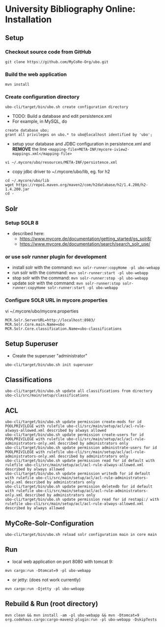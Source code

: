 # University Bibliography Online: Installation

## Setup

### Checkout source code from GitHub
```
git clone https://github.com/MyCoRe-Org/ubo.git
```
### Build the web application
```
mvn install
```
### Create configuration directory
```
ubo-cli/target/bin/ubo.sh create configuration directory
```

- TODO: Build a database and edit persistence.xml
- For example, in MySQL, do
```
create database ubo;
grant all privileges on ubo.* to ubo@localhost identified by 'ubo';
```
- setup your database and JDBC configuration in persistence.xml and **REMOVE** the line `<mapping-file>META-INF/mycore-iview2-mappings.xml</mapping-file>`
```
vi ~/.mycore/ubo/resources/META-INF/persistence.xml
```

- copy jdbc driver to ~/.mycore/ubo/lib, eg. for h2
```
cd ~/.mycore/ubo/lib
wget https://repo1.maven.org/maven2/com/h2database/h2/1.4.200/h2-1.4.200.jar
cd -
```
## Solr 
### Setup SOLR 8 
- described here:
  - https://www.mycore.de/documentation/getting_started/gs_solr8/
  - https://www.mycore.de/documentation/search/search_solr_use/

### or use solr runner plugin for development
 - install solr with the command: `mvn solr-runner:copyHome -pl ubo-webapp`
 - run solr with the command: `mvn solr-runner:start -pl ubo-webapp`
 - stop solr with the command: `mvn solr-runner:stop -pl ubo-webapp`
 - update solr with the command: `mvn solr-runner:stop solr-runner:copyHome solr-runner:start -pl ubo-webapp`

### Configure SOLR URL in mycore.properties
vi ~/.mycore/ubo/mycore.properties
```
MCR.Solr.ServerURL=http://localhost:8983/
MCR.Solr.Core.main.Name=ubo
MCR.Solr.Core.classification.Name=ubo-classifications
```
## Setup Superuser

- Create the superuser "administrator"
```
ubo-cli/target/bin/ubo.sh init superuser
```
## Classifications
```
ubo-cli/target/bin/ubo.sh update all classifications from directory ubo-cli/src/main/setup/classifications
```

## ACL
```
ubo-cli/target/bin/ubo.sh update permission create-mods for id POOLPRIVILEGE with rulefile ubo-cli/src/main/setup/acl/acl-rule-always-allowed.xml described by always allowed
ubo-cli/target/bin/ubo.sh update permission create-users for id POOLPRIVILEGE with rulefile ubo-cli/src/main/setup/acl/acl-rule-administrators-only.xml described by administrators only
ubo-cli/target/bin/ubo.sh update permission administrate-users for id POOLPRIVILEGE with rulefile ubo-cli/src/main/setup/acl/acl-rule-administrators-only.xml described by administrators only
ubo-cli/target/bin/ubo.sh update permission read for id default with rulefile ubo-cli/src/main/setup/acl/acl-rule-always-allowed.xml described by always allowed
ubo-cli/target/bin/ubo.sh update permission writedb for id default with rulefile ubo-cli/src/main/setup/acl/acl-rule-administrators-only.xml described by administrators only
ubo-cli/target/bin/ubo.sh update permission deletedb for id default with rulefile ubo-cli/src/main/setup/acl/acl-rule-administrators-only.xml described by administrators only
ubo-cli/target/bin/ubo.sh update permission read for id restapi:/ with rulefile ubo-cli/src/main/setup/acl/acl-rule-always-allowed.xml described by always allowed
```

## MyCoRe-Solr-Configuration
```
ubo-cli/target/bin/ubo.sh reload solr configuration main in core main
```

## Run 
- local web application on port 8080 with tomcat 9:
```
mvn cargo:run -Dtomcat=9 -pl ubo-webapp
```
- or jetty: (does not work currently)
```
mvn cargo:run -Djetty -pl ubo-webapp
```
## Rebuild & Run (root directory)
```
mvn clean && mvn install -am -pl ubo-webapp && mvn -Dtomcat=9 org.codehaus.cargo:cargo-maven2-plugin:run -pl ubo-webapp -DskipTests
```


